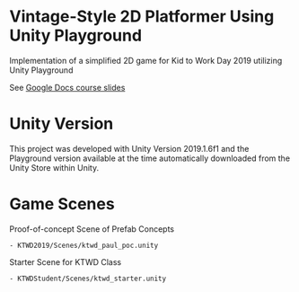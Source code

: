 # Vintage-Style 2D Platformer Using Unity Playground

Implementation of a simplified 2D game for Kid to Work Day 2019 utilizing Unity
Playground

See [Google Docs course slides](https://docs.google.com/presentation/d/1Kx0SPq9wWmNUZ53GVKmY2SWRDhTnZ4GOWFHm3i_21HM)

# Unity Version

This project was developed with Unity Version 2019.1.6f1 and the Playground
version available at the time automatically downloaded from the Unity Store
within Unity.

# Game Scenes

Proof-of-concept Scene of Prefab Concepts

    - KTWD2019/Scenes/ktwd_paul_poc.unity

Starter Scene for KTWD Class

    - KTWDStudent/Scenes/ktwd_starter.unity
